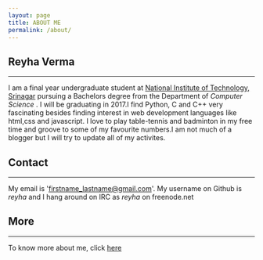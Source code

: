 ```yaml
---
layout: page
title: ABOUT ME
permalink: /about/
---
```


## **Reyha Verma**
---
I am a final year undergraduate student at [National Institute of Technology, Srinagar](http://www.nitsri.net/) pursuing a Bachelors degree from the Department of *Computer Science* . I will be graduating in 2017.I find Python, C and C++ very fascinating besides finding interest in web development languages like html,css and javascript. I love to play table-tennis and badminton in my free time  and groove to some of my favourite numbers.I am not much of a blogger but I will try to update all of my activites. 

## **Contact**
---
My email is 'firstname_lastname@gmail.com'. My username on Github is *reyha* and I hang around on IRC as *reyha* on freenode.net

## **More** 
---
To know more about me, click [here](https://www.facebook.com/reyha.verma)
